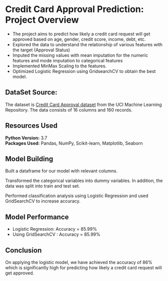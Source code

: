 # Credit Card Approval Prediction: Project Overview
* The project aims to predict how likely a credit card request will get approved based on age, gender, credit score, income, debt, etc.
* Explored the data to understand the relationship of various features with the target (Approval Status)
* Imputed the missing values with mean imputation for the numeric features and  mode imputation to categorical features
* Implemented MinMax Scaling to the features.
* Optimized Logistic Regression using GridsearchCV to obtain the best model.

## DataSet Source:
The dataset is <a href="http://archive.ics.uci.edu/ml/datasets/credit+approval" target="_blank">Credit Card Approval dataset</a> from the UCI Machine Learning Repository. The data consists of 16 columns and 160 records.

## Resources Used
**Python Version:** 3.7 </br>
**Packages Used:** Pandas, NumPy, Scikit-learn, Matplotlib, Seaborn

## Model Building
Built a dataframe for our model with relevant columns.

Transformed the categorical variables into dummy variables. In addition, the data was split into train and test set.

Performed classification analysis using Logistic Regression and used GridSearchCV to increase accuracy.

## Model Performance
  * Logistic Regression: Accuracy = 85.99%
  * Using GridSearchCV : Accuracy = 85.99%
  
## Conclusion
On applying the logistic model, we have achieved the accuracy of 86% which is significantly high for predicting how likely a credit card request will get approved.
